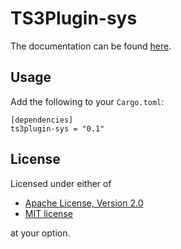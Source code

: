 TS3Plugin-sys
=============
The documentation can be found [here](https://flakebi.github.io/rust-ts3plugin/doc/ts3plugin_sys/).

Usage
-----
Add the following to your `Cargo.toml`:
```
[dependencies]
ts3plugin-sys = "0.1"
```

License
-------
Licensed under either of

 * [Apache License, Version 2.0](LICENSE-APACHE)
 * [MIT license](LICENSE-MIT)

at your option.
